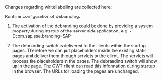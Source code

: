 Changes regarding whitellabelling are collected here:


Runtime configuration of debranding:

1. The activation of the debranding could be done by providing a system property during startup of the server side application, e.g. -Dcom.sap.sse.branding=SAP

2. The debranding switch is delivered to the clients within the startup pages.
Therefore we can put placeholders inside the existing static pages and deliver them through servlets to the client. The servlets will process the placeholders in the pages. The debranding switch will show up in the page. The GWT client can read this information during startup in the browser. The URLs for loading the pages are unchanged.